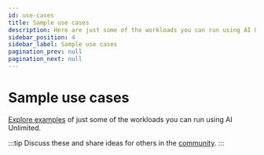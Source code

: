 ```yaml
---
id: use-cases
title: Sample use cases
description: Here are just some of the workloads you can run using AI Unlimited.
sidebar_position: 4
sidebar_label: Sample use cases
pagination_prev: null
pagination_next: null
---
```


# Sample use cases

[Explore examples](https://github.com/Teradata/ai-unlimited/tree/develop/examples) of just some of the workloads you can run using AI Unlimited.

:::tip
Discuss these and share ideas for others in the [community](https://support.teradata.com/community?id=community_forum&sys_id=b0aba91597c329d0e6d2bd8c1253affa).
:::




